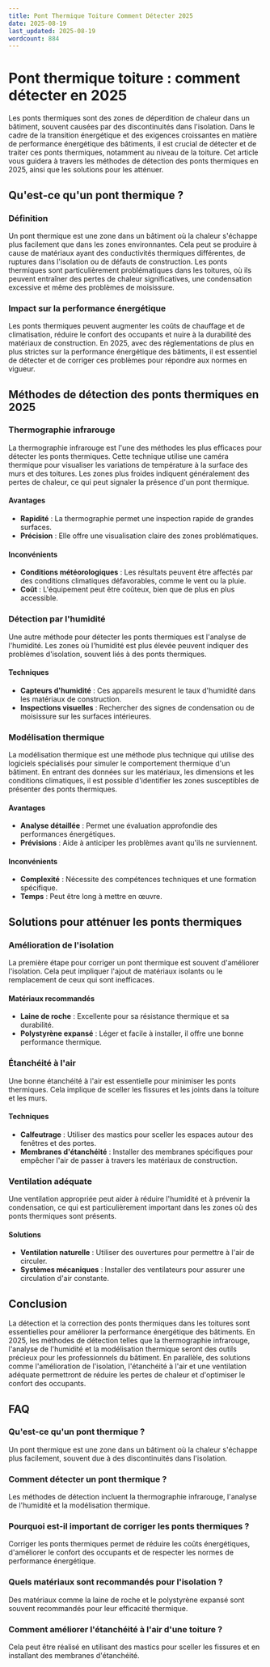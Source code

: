 ```yaml
---
title: Pont Thermique Toiture Comment Détecter 2025
date: 2025-08-19
last_updated: 2025-08-19
wordcount: 884
---
```


# Pont thermique toiture : comment détecter en 2025

Les ponts thermiques sont des zones de déperdition de chaleur dans un bâtiment, souvent causées par des discontinuités dans l'isolation. Dans le cadre de la transition énergétique et des exigences croissantes en matière de performance énergétique des bâtiments, il est crucial de détecter et de traiter ces ponts thermiques, notamment au niveau de la toiture. Cet article vous guidera à travers les méthodes de détection des ponts thermiques en 2025, ainsi que les solutions pour les atténuer.

## Qu'est-ce qu'un pont thermique ?

### Définition

Un pont thermique est une zone dans un bâtiment où la chaleur s'échappe plus facilement que dans les zones environnantes. Cela peut se produire à cause de matériaux ayant des conductivités thermiques différentes, de ruptures dans l'isolation ou de défauts de construction. Les ponts thermiques sont particulièrement problématiques dans les toitures, où ils peuvent entraîner des pertes de chaleur significatives, une condensation excessive et même des problèmes de moisissure.

### Impact sur la performance énergétique

Les ponts thermiques peuvent augmenter les coûts de chauffage et de climatisation, réduire le confort des occupants et nuire à la durabilité des matériaux de construction. En 2025, avec des réglementations de plus en plus strictes sur la performance énergétique des bâtiments, il est essentiel de détecter et de corriger ces problèmes pour répondre aux normes en vigueur.

## Méthodes de détection des ponts thermiques en 2025

### Thermographie infrarouge

La thermographie infrarouge est l'une des méthodes les plus efficaces pour détecter les ponts thermiques. Cette technique utilise une caméra thermique pour visualiser les variations de température à la surface des murs et des toitures. Les zones plus froides indiquent généralement des pertes de chaleur, ce qui peut signaler la présence d'un pont thermique.

#### Avantages

- **Rapidité** : La thermographie permet une inspection rapide de grandes surfaces.
- **Précision** : Elle offre une visualisation claire des zones problématiques.

#### Inconvénients

- **Conditions météorologiques** : Les résultats peuvent être affectés par des conditions climatiques défavorables, comme le vent ou la pluie.
- **Coût** : L'équipement peut être coûteux, bien que de plus en plus accessible.

### Détection par l'humidité

Une autre méthode pour détecter les ponts thermiques est l'analyse de l'humidité. Les zones où l'humidité est plus élevée peuvent indiquer des problèmes d'isolation, souvent liés à des ponts thermiques.

#### Techniques

- **Capteurs d'humidité** : Ces appareils mesurent le taux d'humidité dans les matériaux de construction.
- **Inspections visuelles** : Rechercher des signes de condensation ou de moisissure sur les surfaces intérieures.

### Modélisation thermique

La modélisation thermique est une méthode plus technique qui utilise des logiciels spécialisés pour simuler le comportement thermique d'un bâtiment. En entrant des données sur les matériaux, les dimensions et les conditions climatiques, il est possible d'identifier les zones susceptibles de présenter des ponts thermiques.

#### Avantages

- **Analyse détaillée** : Permet une évaluation approfondie des performances énergétiques.
- **Prévisions** : Aide à anticiper les problèmes avant qu'ils ne surviennent.

#### Inconvénients

- **Complexité** : Nécessite des compétences techniques et une formation spécifique.
- **Temps** : Peut être long à mettre en œuvre.

## Solutions pour atténuer les ponts thermiques

### Amélioration de l'isolation

La première étape pour corriger un pont thermique est souvent d'améliorer l'isolation. Cela peut impliquer l'ajout de matériaux isolants ou le remplacement de ceux qui sont inefficaces.

#### Matériaux recommandés

- **Laine de roche** : Excellente pour sa résistance thermique et sa durabilité.
- **Polystyrène expansé** : Léger et facile à installer, il offre une bonne performance thermique.

### Étanchéité à l'air

Une bonne étanchéité à l'air est essentielle pour minimiser les ponts thermiques. Cela implique de sceller les fissures et les joints dans la toiture et les murs.

#### Techniques

- **Calfeutrage** : Utiliser des mastics pour sceller les espaces autour des fenêtres et des portes.
- **Membranes d'étanchéité** : Installer des membranes spécifiques pour empêcher l'air de passer à travers les matériaux de construction.

### Ventilation adéquate

Une ventilation appropriée peut aider à réduire l'humidité et à prévenir la condensation, ce qui est particulièrement important dans les zones où des ponts thermiques sont présents.

#### Solutions

- **Ventilation naturelle** : Utiliser des ouvertures pour permettre à l'air de circuler.
- **Systèmes mécaniques** : Installer des ventilateurs pour assurer une circulation d'air constante.

## Conclusion

La détection et la correction des ponts thermiques dans les toitures sont essentielles pour améliorer la performance énergétique des bâtiments. En 2025, les méthodes de détection telles que la thermographie infrarouge, l'analyse de l'humidité et la modélisation thermique seront des outils précieux pour les professionnels du bâtiment. En parallèle, des solutions comme l'amélioration de l'isolation, l'étanchéité à l'air et une ventilation adéquate permettront de réduire les pertes de chaleur et d'optimiser le confort des occupants.

## FAQ

### Qu'est-ce qu'un pont thermique ?

Un pont thermique est une zone dans un bâtiment où la chaleur s'échappe plus facilement, souvent due à des discontinuités dans l'isolation.

### Comment détecter un pont thermique ?

Les méthodes de détection incluent la thermographie infrarouge, l'analyse de l'humidité et la modélisation thermique.

### Pourquoi est-il important de corriger les ponts thermiques ?

Corriger les ponts thermiques permet de réduire les coûts énergétiques, d'améliorer le confort des occupants et de respecter les normes de performance énergétique.

### Quels matériaux sont recommandés pour l'isolation ?

Des matériaux comme la laine de roche et le polystyrène expansé sont souvent recommandés pour leur efficacité thermique.

### Comment améliorer l'étanchéité à l'air d'une toiture ?

Cela peut être réalisé en utilisant des mastics pour sceller les fissures et en installant des membranes d'étanchéité.